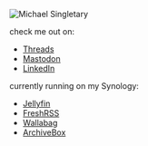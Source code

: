 ![Michael Singletary](https://i0.wp.com/www.singletary.org/wp-content/uploads/2021/04/1517707218044.jpg?resize=300%2C300&ssl=1 "Michael Singletary")

check me out on:
- [Threads](https://threads.com/singletary/)
- [Mastodon](https://mastodon.social/@singletary/)
- [LinkedIn](https://www.linkedin.com/in/michaelsingletary/)
  
currently running on my Synology:
- [Jellyfin](https://jellyfin.org/)
- [FreshRSS](https://freshrss.org/)
- [Wallabag](https://wallabag.org/)
- [ArchiveBox](https://archivebox.io/)
